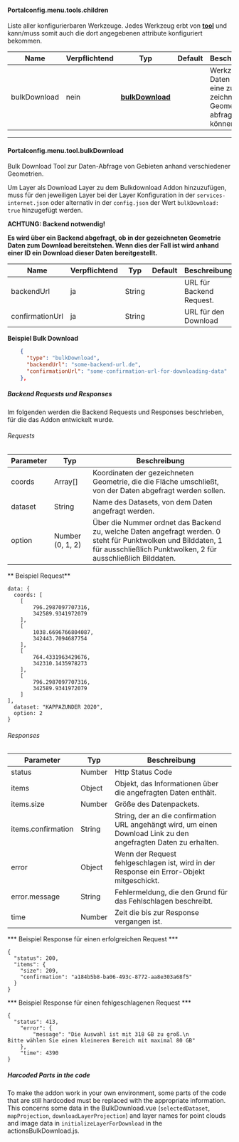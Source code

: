 #### Portalconfig.menu.tools.children

Liste aller konfigurierbaren Werkzeuge. Jedes Werkzeug erbt von **[tool](#markdown-header-portalconfigmenutool)** und kann/muss somit auch die dort angegebenen attribute konfiguriert bekommen.

|Name|Verpflichtend|Typ|Default|Beschreibung|Expert|
|----|-------------|---|-------|------------|------|
|bulkDownload|nein|**[bulkDownload](#markdown-header-portalconfigmenutoolbulkDownload)**||Werkzeug um Daten über eine zu zeichnende Geometrie abfragen zu können.|true|

***

#### Portalconfig.menu.tool.bulkDownload

[inherits]: # (Portalconfig.menu.tool)

Bulk Download Tool zur Daten-Abfrage von Gebieten anhand verschiedener Geometrien.

Um Layer als Download Layer zu dem Bulkdownload Addon hinzuzufügen, muss für den jeweiligen Layer bei der Layer Konfiguration in der `services-internet.json` oder alternativ in der `config.json` der Wert `bulkDownload: true` hinzugefügt werden.

**ACHTUNG: Backend notwendig!**

**Es wird über ein Backend abgefragt, ob in der gezeichneten Geometrie Daten zum Download bereitstehen. Wenn dies der Fall ist wird anhand einer ID ein Download dieser Daten bereitgestellt.**

|Name|Verpflichtend|Typ|Default|Beschreibung|Expert|
|----|-------------|---|-------|------------|------|
|backendUrl|ja|String||URL für Backend Request. |false|
|confirmationUrl|ja|String||URL für den Download|false|

**Beispiel Bulk Download**
```json
    {
      "type": "bulkDownload",
      "backendUrl": "some-backend-url.de",
      "confirmationUrl": "some-confirmation-url-for-downloading-data"
    },
```

##### Backend Requests und Responses

Im folgenden werden die Backend Requests und Responses beschrieben, für die das Addon entwickelt wurde.

###### Requests

|Parameter|Typ|Beschreibung|
|----|-------------|-------------|
|coords|Array[]|Koordinaten der gezeichneten Geometrie, die die Fläche umschließt, von der Daten abgefragt werden sollen.|
|dataset| String| Name des Datasets, von dem Daten angefragt werden.|
|option| Number (0, 1, 2)| Über die Nummer ordnet das Backend zu, welche Daten angefragt werden. 0 steht für Punktwolken und Bilddaten, 1 für ausschließlich Punktwolken, 2 für ausschließlich Bilddaten. |

** Beispiel Request**
```
data: {
  coords: [
    [
        796.2987097707316,
        342589.9341972079
    ],
    [
        1038.6696766804087,
        342443.7094687754
    ],
    [
        764.4331963429676,
        342310.1435978273
    ],
    [
        796.2987097707316,
        342589.9341972079
    ]
],
  dataset: "KAPPAZUNDER 2020",
  option: 2
}
```

###### Responses

|Parameter|Typ|Beschreibung|
|----|-------------|-------------|
|status|Number|Http Status Code|
|items| Object| Objekt, das Informationen über die angefragten Daten enthält. |
|items.size| Number| Größe des Datenpackets. |
|items.confirmation | String | String, der an die confirmation URL angehängt wird, um einen Download Link zu den angefragten Daten zu erhalten. |
|error| Object | Wenn der Request fehlgeschlagen ist, wird in der Response ein Error-Objekt mitgeschickt. |
|error.message| String | Fehlermeldung, die den Grund für das Fehlschlagen beschreibt. | 
|time|Number|Zeit die bis zur Response vergangen ist.|

*** Beispiel Response für einen erfolgreichen Request ***
```
{
  "status": 200,
  "items": {
    "size": 209,
    "confirmation": "a184b5b8-ba06-493c-8772-aa8e303a68f5"
  }
}
```

*** Beispiel Response für einen fehlgeschlagenen Request ***
```
{
  "status": 413,
    "error": {
        "message": "Die Auswahl ist mit 318 GB zu groß.\n                                                        Bitte wählen Sie einen kleineren Bereich mit maximal 80 GB"
    },
    "time": 4390
}
``` 

##### Harcoded Parts in the code

To make the addon work in your own environment, some parts of the code that are still hardcoded must be replaced with the appropriate information. This concerns some data in the BulkDownload.vue (`selectedDataset`, `mapProjection`, `downloadLayerProjection`) and layer names for point clouds and image data in `initializeLayerForDownload` in the actionsBulkDownload.js.
